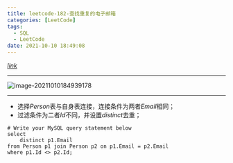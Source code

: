 ```yaml
---
title: leetcode-182-查找重复的电子邮箱
categories: [LeetCode]
tags:
  - SQL
  - LeetCode
date: 2021-10-10 18:49:08
---
```


[$link$](https://leetcode-cn.com/problems/duplicate-emails/)

<hr/>

![image-20211010184939178](https://gitee.com/cao_ziqiang/img/raw/master/20211010184939.png)

<hr/>

- 选择$Person$表与自身表连接，连接条件为两者$Email$相同；
- 过滤条件为二者$Id$不同，并设置$distinct$去重；

```mysql
# Write your MySQL query statement below
select 
    distinct p1.Email
from Person p1 join Person p2 on p1.Email = p2.Email
where p1.Id <> p2.Id;
```

